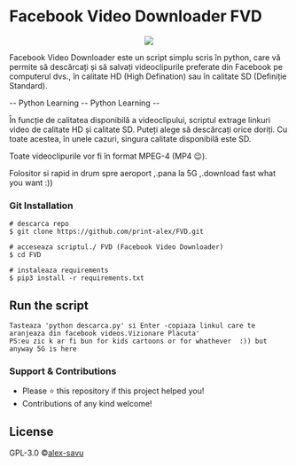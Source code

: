 # Facebook Video Downloader FVD

<p align="center">
  <img src="https://user-images.githubusercontent.com/63598548/79130552-0e375200-7d9f-11ea-8adf-d829a286abe4.png">
</p>

Facebook Video Downloader este un script simplu scris în python, care vă permite să descărcați și să salvați videoclipurile preferate din Facebook pe computerul dvs., în calitate HD (High Defination) sau în calitate SD (Definiție Standard).

-- Python Learning -- Python Learning -- 

În funcție de calitatea disponibilă a videoclipului, scriptul extrage linkuri video de calitate HD și calitate SD. Puteți alege să descărcați orice doriți. Cu toate acestea, în unele cazuri, singura calitate disponibilă este SD.

Toate videoclipurile vor fi în format MPEG-4 (MP4 😉).

Folositor si rapid in drum spre aeroport ,.pana la 5G ,.download fast what you want :)) 

### Git Installation
```
# descarca repo
$ git clone https://github.com/print-alex/FVD.git

# acceseaza scriptul./ FVD (Facebook Video Downloader)
$ cd FVD

# instaleaza requirements 
$ pip3 install -r requirements.txt
```
## Run the script 
```
Tasteaza 'python descarca.py' si Enter -copiaza linkul care te aranjeaza din facebook videos.Vizionare Placuta' 
PS:eu zic k ar fi bun for kids cartoons or for whathever  :)) but anyway 5G is here 
```

### Support & Contributions
- Please ⭐️ this repository if this project helped you!
- Contributions of any kind welcome! 

## License
GPL-3.0 ©[alex-savu](https://github.com/print-alex/)
